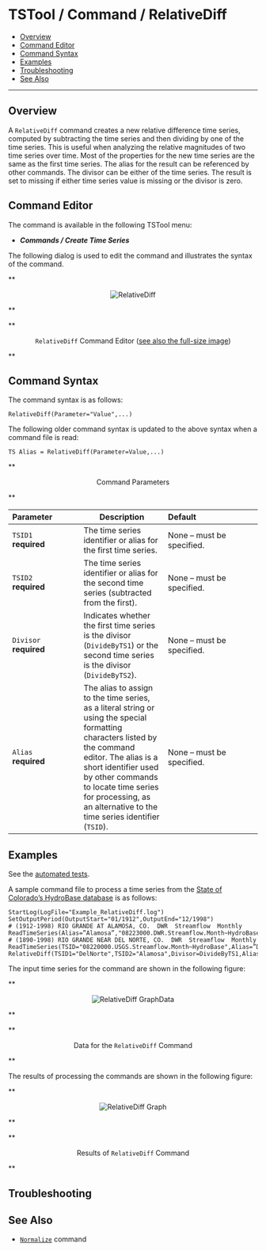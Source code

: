 # TSTool / Command / RelativeDiff #

*   [Overview](#overview)
*   [Command Editor](#command-editor)
*   [Command Syntax](#command-syntax)
*   [Examples](#examples)
*   [Troubleshooting](#troubleshooting)
*   [See Also](#see-also)

-------------------------

## Overview ##

A `RelativeDiff` command creates a new relative difference time series,
computed by subtracting the time series and then dividing by one of the time series.
This is useful when analyzing the relative magnitudes of two time series over time.
Most of the properties for the new time series are the same as the first time series.
The alias for the result can be referenced by other commands.
The divisor can be either of the time series.
The result is set to missing if either time series value is missing or the divisor is zero.

## Command Editor ##

The command is available in the following TSTool menu:

*   ***Commands / Create Time Series***

The following dialog is used to edit the command and illustrates the syntax of the command.

**<p style="text-align: center;">
![RelativeDiff](RelativeDiff.png)
</p>**

**<p style="text-align: center;">
`RelativeDiff` Command Editor (<a href="../RelativeDiff.png">see also the full-size image</a>)
</p>**

## Command Syntax ##

The command syntax is as follows:

```text
RelativeDiff(Parameter="Value",...)
```
The following older command syntax is updated to the above syntax when a command file is read:

```
TS Alias = RelativeDiff(Parameter=Value,...)
```

**<p style="text-align: center;">
Command Parameters
</p>**

|**Parameter**&nbsp;&nbsp;&nbsp;&nbsp;&nbsp;&nbsp;&nbsp;&nbsp;&nbsp;&nbsp;&nbsp;|**Description**|**Default**&nbsp;&nbsp;&nbsp;&nbsp;&nbsp;&nbsp;&nbsp;&nbsp;&nbsp;&nbsp;&nbsp;&nbsp;&nbsp;&nbsp;&nbsp;&nbsp;&nbsp;&nbsp;&nbsp;&nbsp;&nbsp;&nbsp;&nbsp;&nbsp;&nbsp;&nbsp;&nbsp;|
|--------------|-----------------|-----------------|
|`TSID1`<br>**required**|The time series identifier or alias for the first time series.|None – must be specified.|
|`TSID2`<br>**required**|The time series identifier or alias for the second time series (subtracted from the first).|None – must be specified.|
|`Divisor`<br>**required**|Indicates whether the first time series is the divisor (`DivideByTS1`) or the second time series is the divisor (`DivideByTS2`).|None – must be specified.|
|`Alias`<br>**required**|The alias to assign to the time series, as a literal string or using the special formatting characters listed by the command editor.  The alias is a short identifier used by other commands to locate time series for processing, as an alternative to the time series identifier (`TSID`).|None – must be specified.|

## Examples ##

See the [automated tests](https://github.com/OpenCDSS/cdss-app-tstool-test/tree/master/test/commands/RelativeDiff).

A sample command file to process a time series from the [State of Colorado’s HydroBase database](../../datastore-ref/CO-HydroBase/CO-HydroBase.md)
is as follows:

```text
StartLog(LogFile="Example_RelativeDiff.log")
SetOutputPeriod(OutputStart="01/1912",OutputEnd="12/1998")
# (1912-1998) RIO GRANDE AT ALAMOSA, CO.  DWR  Streamflow  Monthly
ReadTimeSeries(Alias=”Alamosa”,"08223000.DWR.Streamflow.Month~HydroBase")
# (1890-1998) RIO GRANDE NEAR DEL NORTE, CO.  DWR  Streamflow  Monthly
ReadTimeSeries(TSID="08220000.USGS.Streamflow.Month~HydroBase",Alias=”DelNorte”)
RelativeDiff(TSID1="DelNorte",TSID2="Alamosa",Divisor=DivideByTS1,Alias=”RelativeDiff”)
```
The input time series for the command are shown in the following figure:

**<p style="text-align: center;">
![RelativeDiff GraphData](RelativeDiff_GraphData.png)
</p>**

**<p style="text-align: center;">
Data for the `RelativeDiff` Command
</p>**

The results of processing the commands are shown in the following figure:

**<p style="text-align: center;">
![RelativeDiff Graph](RelativeDiff_Graph.png)
</p>**

**<p style="text-align: center;">
Results of `RelativeDiff` Command
</p>**

## Troubleshooting ##

## See Also ##

*   [`Normalize`](../Normalize/Normalize.md) command
